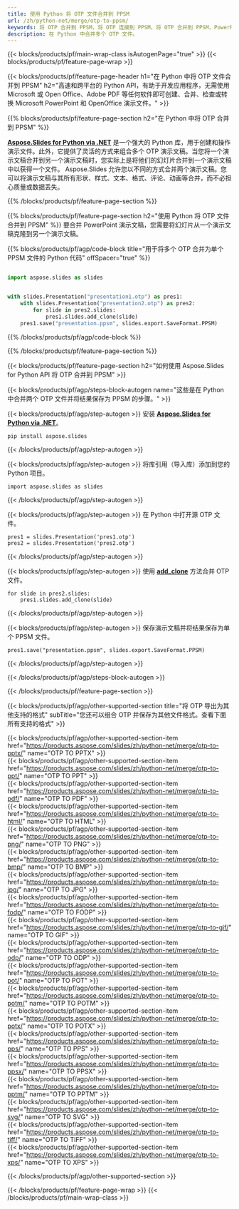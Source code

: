 ```yaml
---
title: 使用 Python 将 OTP 文件合并到 PPSM
url: /zh/python-net/merge/otp-to-ppsm/
keywords: 将 OTP 合并到 PPSM，将 OTP 连接到 PPSM，将 OTP 合并到 PPSM，PowerPoint，演示文稿，PPSM，Python，Aspose
description: 在 Python 中合并多个 OTP 文件。
---
```


{{< blocks/products/pf/main-wrap-class isAutogenPage="true" >}}
{{< blocks/products/pf/feature-page-wrap >}}

{{< blocks/products/pf/feature-page-header h1="在 Python 中将 OTP 文件合并到 PPSM" h2="高速和跨平台的 Python API，有助于开发应用程序，无需使用 Microsoft 或 Open Office、Adobe PDF 等任何软件即可创建、合并、检查或转换 Microsoft PowerPoint 和 OpenOffice 演示文件。" >}}

{{% blocks/products/pf/feature-page-section h2="在 Python 中将 OTP 合并到 PPSM" %}}

[**Aspose.Slides for Python via .NET**](https://products.aspose.com/slides/zh/python-net/) 是一个强大的 Python 库，用于创建和操作演示文件。此外，它提供了灵活的方式来组合多个 OTP 演示文稿。当您将一个演示文稿合并到另一个演示文稿时，您实际上是将他们的幻灯片合并到一个演示文稿中以获得一个文件。 Aspose.Slides 允许您以不同的方式合并两个演示文稿。您可以将演示文稿与其所有形状、样式、文本、格式、评论、动画等合并，而不必担心质量或数据丢失。

{{% /blocks/products/pf/feature-page-section %}}

{{% blocks/products/pf/feature-page-section  h2="使用 Python 将 OTP 文件合并到 PPSM" %}}
要合并 PowerPoint 演示文稿，您需要将幻灯片从一个演示文稿克隆到另一个演示文稿。

{{% blocks/products/pf/agp/code-block title="用于将多个 OTP 合并为单个 PPSM 文件的 Python 代码" offSpacer="true" %}}

```python

import aspose.slides as slides


with slides.Presentation("presentation1.otp") as pres1:
    with slides.Presentation("presentation2.otp") as pres2:
        for slide in pres2.slides:
            pres1.slides.add_clone(slide)
    pres1.save("presentation.ppsm", slides.export.SaveFormat.PPSM)
```


{{% /blocks/products/pf/agp/code-block %}}

{{% /blocks/products/pf/feature-page-section %}}

{{< blocks/products/pf/feature-page-section  h2="如何使用 Aspose.Slides for Python API 将 OTP 合并到 PPSM" >}}

{{< blocks/products/pf/agp/steps-block-autogen name="这些是在 Python 中合并两个 OTP 文件并将结果保存为 PPSM 的步骤。" >}}

{{< blocks/products/pf/agp/step-autogen >}}
安装 [**Aspose.Slides for Python via .NET**](https://products.aspose.com/slides/zh/python-net/)。
```
pip install aspose.slides
```
{{< /blocks/products/pf/agp/step-autogen >}}

{{< blocks/products/pf/agp/step-autogen >}}
将库引用（导入库）添加到您的 Python 项目。
```
import aspose.slides as slides
```
{{< /blocks/products/pf/agp/step-autogen >}}

{{< blocks/products/pf/agp/step-autogen >}}
在 Python 中打开源 OTP 文件。
```
pres1 = slides.Presentation('pres1.otp')
pres2 = slides.Presentation('pres2.otp')
```
{{< /blocks/products/pf/agp/step-autogen >}}

{{< blocks/products/pf/agp/step-autogen >}}
使用 [**add_clone**](https://reference.aspose.com/slides/python-net/aspose.slides/islidecollection/#methods) 方法合并 OTP 文件。
```
for slide in pres2.slides:
    pres1.slides.add_clone(slide)
```
{{< /blocks/products/pf/agp/step-autogen >}}

{{< blocks/products/pf/agp/step-autogen >}}
保存演示文稿并将结果保存为单个 PPSM 文件。
```
pres1.save("presentation.ppsm", slides.export.SaveFormat.PPSM)
```

{{< /blocks/products/pf/agp/step-autogen >}}

{{< /blocks/products/pf/agp/steps-block-autogen >}}

{{< /blocks/products/pf/feature-page-section >}}

{{< blocks/products/pf/agp/other-supported-section title="将 OTP 导出为其他支持的格式" subTitle="您还可以组合 OTP 并保存为其他文件格式。查看下面所有支持的格式" >}}

{{< blocks/products/pf/agp/other-supported-section-item href="https://products.aspose.com/slides/zh/python-net/merge/otp-to-pptx/" name="OTP TO PPTX" >}}  
{{< blocks/products/pf/agp/other-supported-section-item href="https://products.aspose.com/slides/zh/python-net/merge/otp-to-ppt/" name="OTP TO PPT" >}}  
{{< blocks/products/pf/agp/other-supported-section-item href="https://products.aspose.com/slides/zh/python-net/merge/otp-to-pdf/" name="OTP TO PDF" >}}  
{{< blocks/products/pf/agp/other-supported-section-item href="https://products.aspose.com/slides/zh/python-net/merge/otp-to-html/" name="OTP TO HTML" >}}  
{{< blocks/products/pf/agp/other-supported-section-item href="https://products.aspose.com/slides/zh/python-net/merge/otp-to-png/" name="OTP TO PNG" >}}  
{{< blocks/products/pf/agp/other-supported-section-item href="https://products.aspose.com/slides/zh/python-net/merge/otp-to-bmp/" name="OTP TO BMP" >}}  
{{< blocks/products/pf/agp/other-supported-section-item href="https://products.aspose.com/slides/zh/python-net/merge/otp-to-jpg/" name="OTP TO JPG" >}}  
{{< blocks/products/pf/agp/other-supported-section-item href="https://products.aspose.com/slides/zh/python-net/merge/otp-to-fodp/" name="OTP TO FODP" >}}  
{{< blocks/products/pf/agp/other-supported-section-item href="https://products.aspose.com/slides/zh/python-net/merge/otp-to-gif/" name="OTP TO GIF" >}}  
{{< blocks/products/pf/agp/other-supported-section-item href="https://products.aspose.com/slides/zh/python-net/merge/otp-to-odp/" name="OTP TO ODP" >}}  
{{< blocks/products/pf/agp/other-supported-section-item href="https://products.aspose.com/slides/zh/python-net/merge/otp-to-pot/" name="OTP TO POT" >}}  
{{< blocks/products/pf/agp/other-supported-section-item href="https://products.aspose.com/slides/zh/python-net/merge/otp-to-potm/" name="OTP TO POTM" >}}  
{{< blocks/products/pf/agp/other-supported-section-item href="https://products.aspose.com/slides/zh/python-net/merge/otp-to-potx/" name="OTP TO POTX" >}}  
{{< blocks/products/pf/agp/other-supported-section-item href="https://products.aspose.com/slides/zh/python-net/merge/otp-to-pps/" name="OTP TO PPS" >}}  
{{< blocks/products/pf/agp/other-supported-section-item href="https://products.aspose.com/slides/zh/python-net/merge/otp-to-ppsx/" name="OTP TO PPSX" >}}  
{{< blocks/products/pf/agp/other-supported-section-item href="https://products.aspose.com/slides/zh/python-net/merge/otp-to-pptm/" name="OTP TO PPTM" >}}  
{{< blocks/products/pf/agp/other-supported-section-item href="https://products.aspose.com/slides/zh/python-net/merge/otp-to-svg/" name="OTP TO SVG" >}}  
{{< blocks/products/pf/agp/other-supported-section-item href="https://products.aspose.com/slides/zh/python-net/merge/otp-to-tiff/" name="OTP TO TIFF" >}}  
{{< blocks/products/pf/agp/other-supported-section-item href="https://products.aspose.com/slides/zh/python-net/merge/otp-to-xps/" name="OTP TO XPS" >}}  


{{< /blocks/products/pf/agp/other-supported-section >}}

{{< /blocks/products/pf/feature-page-wrap >}}
{{< /blocks/products/pf/main-wrap-class >}}